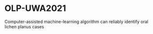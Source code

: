 # OLP-UWA2021
Computer-assisted machine-learning algorithm can reliably identify oral lichen planus cases  

